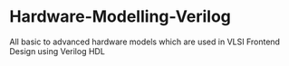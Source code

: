 # Hardware-Modelling-Verilog
All basic to advanced hardware models which are used in VLSI Frontend Design using Verilog HDL
